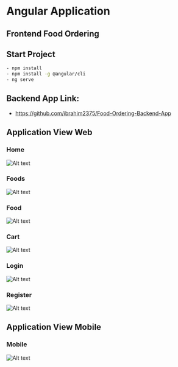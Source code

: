 # Angular Application
## Frontend Food Ordering 

## Start Project 
```bash
- npm install
- npm install -g @angular/cli
- ng serve
```
## Backend App Link:
- https://github.com/ibrahim2375/Food-Ordering-Backend-App
## Application View Web
### Home
![Alt text](public/home.png)

### Foods
![Alt text](public/foods.png)
### Food
![Alt text](public/food.png)
### Cart
![Alt text](public/cart.png)
### Login
![Alt text](public/login.png)
### Register
![Alt text](public/register.png)

## Application View Mobile
### Mobile
![Alt text](public/mobile.png)
